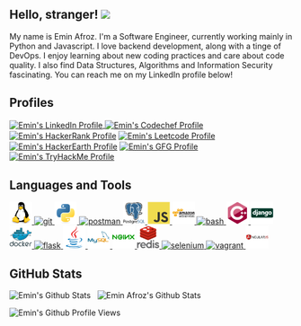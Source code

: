 ## Hello, stranger! <img src="https://github.com/TheDudeThatCode/TheDudeThatCode/blob/master/Assets/Hi.gif" width="29px"> 
</a>

My name is Emin Afroz. I'm a Software Engineer, currently working mainly in Python and Javascript. I love backend development, along with a tinge of DevOps. I enjoy learning about new coding practices and care about code quality. I also find Data Structures, Algorithms and Information Security fascinating. You can reach me on my LinkedIn profile below!

## Profiles
<p align="left">
	<a href="https://www.linkedin.com/in/eminafroz/" target="blank"><img align="center" src="https://cdn.jsdelivr.net/npm/simple-icons@6.21.0/icons/linkedin.svg" alt="Emin's LinkedIn Profile" height="30" width="40"/>
	<a href="https://www.codechef.com/users/epsilonalpha" target="blank"><img align="center" src="https://cdn.jsdelivr.net/npm/simple-icons@6.21.0/icons/codechef.svg" alt="Emin's Codechef Profile" height="30" width="40" /></a>
	<a href="https://www.hackerrank.com/epsilonalpha" target="blank"><img align="center" src="https://cdn.jsdelivr.net/npm/simple-icons@6.21.0/icons/hackerrank.svg" alt="Emin's HackerRank Profile" height="30" width="40" /></a>
	<a href="https://www.leetcode.com/epsilonalpha" target="blank"><img align="center" src="https://cdn.jsdelivr.net/npm/simple-icons@6.21.0/icons/leetcode.svg" alt="Emin's Leetcode Profile" height="30" width="40" /></a>
	<a href="https://www.hackerearth.com/@epsilonalpha" target="blank"><img align="center" src="https://cdn.jsdelivr.net/npm/simple-icons@6.21.0/icons/hackerearth.svg" alt="Emin's HackerEarth Profile" height="30" width="40" /></a>
	<a href="https://auth.geeksforgeeks.org/user/epsilonalpha" target="blank"><img align="center" src="https://cdn.jsdelivr.net/npm/simple-icons@6.21.0/icons/geeksforgeeks.svg" alt="Emin's GFG Profile" height="30" width="40" /></a>
	<a href="https://tryhackme.com/p/EpsilonAlpha" target="blank"><img align="center" src="https://cdn.jsdelivr.net/npm/simple-icons@6.21.0/icons/tryhackme.svg" alt="Emin's TryHackMe Profile" height="30" width="40" /></a>
</p>

## Languages and Tools
<p align="left">
	<a href="https://www.linux.org/" target="_blank" rel="noreferrer"> <img src="https://raw.githubusercontent.com/devicons/devicon/master/icons/linux/linux-original.svg" alt="linux" width="40" height="40" /> </a>
	<a href="https://git-scm.com/" target="_blank" rel="noreferrer"> <img src="https://www.vectorlogo.zone/logos/git-scm/git-scm-icon.svg" alt="git" width="40" height="40" /> </a>
	<a href="https://www.python.org" target="_blank" rel="noreferrer"> <img src="https://raw.githubusercontent.com/devicons/devicon/master/icons/python/python-original.svg" alt="python" width="40" height="40" /> </a>
	<a href="https://postman.com" target="_blank" rel="noreferrer"> <img src="https://www.vectorlogo.zone/logos/getpostman/getpostman-icon.svg" alt="postman" width="40" height="40" /> </a>
	<a href="https://www.postgresql.org" target="_blank" rel="noreferrer"> <img src="https://raw.githubusercontent.com/devicons/devicon/master/icons/postgresql/postgresql-original-wordmark.svg" alt="postgresql" width="40" height="40" /> </a>
	<a href="https://developer.mozilla.org/en-US/docs/Web/JavaScript" target="_blank" rel="noreferrer"> <img src="https://raw.githubusercontent.com/devicons/devicon/master/icons/javascript/javascript-original.svg" alt="javascript" width="40" height="40" /> </a>
	<a href="https://aws.amazon.com" target="_blank" rel="noreferrer"> <img src="https://raw.githubusercontent.com/devicons/devicon/master/icons/amazonwebservices/amazonwebservices-original-wordmark.svg" alt="aws" width="40" height="40" /> </a>
	<a href="https://www.gnu.org/software/bash/" target="_blank" rel="noreferrer"> <img src="https://www.vectorlogo.zone/logos/gnu_bash/gnu_bash-icon.svg" alt="bash" width="40" height="40" /> </a>
	<a href="https://www.w3schools.com/cpp/" target="_blank" rel="noreferrer"> <img src="https://raw.githubusercontent.com/devicons/devicon/master/icons/cplusplus/cplusplus-original.svg" alt="cplusplus" width="40" height="40" /> </a>
	<a href="https://www.djangoproject.com/" target="_blank" rel="noreferrer"> <img src="https://raw.githubusercontent.com/devicons/devicon/master/icons/django/django-original.svg" alt="django" width="40" height="40" /> </a>
	<a href="https://www.docker.com/" target="_blank" rel="noreferrer"> <img src="https://raw.githubusercontent.com/devicons/devicon/master/icons/docker/docker-original-wordmark.svg" alt="docker" width="40" height="40" /> </a>
	<a href="https://flask.palletsprojects.com/" target="_blank" rel="noreferrer"> <img src="https://www.vectorlogo.zone/logos/pocoo_flask/pocoo_flask-icon.svg" alt="flask" width="40" height="40" /> </a>
	<a href="https://www.java.com" target="_blank" rel="noreferrer"> <img src="https://raw.githubusercontent.com/devicons/devicon/master/icons/java/java-original.svg" alt="java" width="40" height="40" /> </a>
	<a href="https://www.mysql.com/" target="_blank" rel="noreferrer"> <img src="https://raw.githubusercontent.com/devicons/devicon/master/icons/mysql/mysql-original-wordmark.svg" alt="mysql" width="40" height="40" /> </a>
	<a href="https://www.nginx.com" target="_blank" rel="noreferrer"> <img src="https://raw.githubusercontent.com/devicons/devicon/master/icons/nginx/nginx-original.svg" alt="nginx" width="40" height="40" /> </a>
	<a href="https://redis.io" target="_blank" rel="noreferrer"> <img src="https://raw.githubusercontent.com/devicons/devicon/master/icons/redis/redis-original-wordmark.svg" alt="redis" width="40" height="40" /> </a>
	<a href="https://www.selenium.dev" target="_blank" rel="noreferrer"> <img src="https://raw.githubusercontent.com/detain/svg-logos/780f25886640cef088af994181646db2f6b1a3f8/svg/selenium-logo.svg" alt="selenium" width="40" height="40" /> </a>
	<a href="https://www.vagrantup.com/" target="_blank" rel="noreferrer"> <img src="https://www.vectorlogo.zone/logos/vagrantup/vagrantup-icon.svg" alt="vagrant" width="40" height="40" /> </a>
	<a href="https://angular.io" target="_blank" rel="noreferrer"> <img src="https://raw.githubusercontent.com/devicons/devicon/master/icons/angularjs/angularjs-original-wordmark.svg" alt="angularjs" width="40" height="40" /> </a>
</p>

## GitHub Stats 

<img src="https://github-readme-stats.vercel.app/api?username=epsilon-alpha&count_private=true&show_icons=true&theme=buefy" alt="Emin's Github Stats" height="160"/> &nbsp; <img src="https://github-readme-stats.vercel.app/api/top-langs?username=epsilon-alpha&layout=compact&count_private=true&show_icons=true&theme=buefy" alt="Emin Afroz's Github Stats" height="160"/>

<p align="left">
  <img src="https://komarev.com/ghpvc/?username=epsilon-alpha&color=blue&style=plastic" alt="Emin's Github Profile Views" />
</p>
